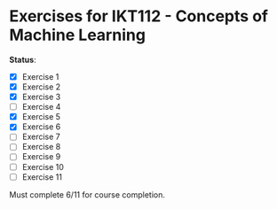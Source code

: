# Exercises for IKT112 - Concepts of Machine Learning

**Status**:

- [x] Exercise 1
- [x] Exercise 2
- [x] Exercise 3
- [ ] Exercise 4
- [x] Exercise 5
- [x] Exercise 6
- [ ] Exercise 7
- [ ] Exercise 8
- [ ] Exercise 9
- [ ] Exercise 10
- [ ] Exercise 11

Must complete 6/11 for course completion.